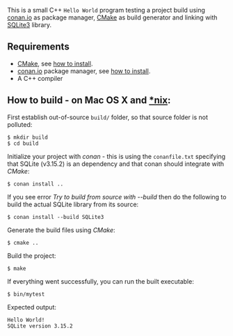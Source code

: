 This is a small C++ `Hello World` program testing a project build using [conan.io](https://www.conan.io/) as package manager, [CMake](https://en.wikipedia.org/wiki/CMake) as build generator and linking with [SQLite3](https://sqlite.org/) library.

## Requirements

* [CMake](https://cmake.org/), see [how to install](https://cmake.org/install/).
* [conan.io](https://www.conan.io/) package manager, see [how to install](http://docs.conan.io/en/latest/installation.html).
* A C++ compiler

## How to build - on Mac OS X and [*nix](https://en.wikipedia.org/wiki/Unix-like):

First establish out-of-source `build/` folder, so that source folder is not polluted:

  ~~~
  $ mkdir build
  $ cd build
  ~~~

Initialize your project with *conan* - this is using the `conanfile.txt` specifying that SQLite (v3.15.2) is an dependency and that conan should integrate with *CMake*:

  ~~~
  $ conan install ..
  ~~~

If you see error *Try to build from source with --build* then do the following to build the actual SQLite library from its source:

  ~~~
  $ conan install --build SQLite3
  ~~~

Generate the build files using *CMake*:

  ~~~
  $ cmake ..
  ~~~

Build the project:

  ~~~
  $ make
  ~~~

If everything went successfully, you can run the built executable:

  ~~~
  $ bin/mytest
  ~~~

Expected output:

  ~~~
  Hello World!
  SQLite version 3.15.2
  ~~~


